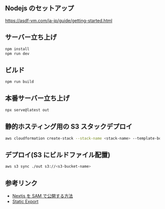 ## Nodejs のセットアップ

https://asdf-vm.com/ja-jp/guide/getting-started.html

## サーバー立ち上げ

```bash
npm install
npm run dev
```

## ビルド

```bash
npm run build
```

## 本番サーバー立ち上げ

```bash
npx serve@latest out
```

## 静的ホスティング用の S3 スタックデプロイ

```bash
aws cloudformation create-stack --stack-name <stack-name> --template-body file://infra/s3-cloudfront-static-hosting.yaml
```

## デプロイ(S3 にビルドファイル配置)

```bash
aws s3 sync ./out s3://<s3-bucket-name>
```

## 参考リンク

- [Nextjs を SAM で公開する方法](https://github.com/awslabs/aws-lambda-web-adapter/tree/main/examples/nextjs)
- [Static Export](https://nextjs.org/docs/pages/building-your-application/deploying/static-exports)
